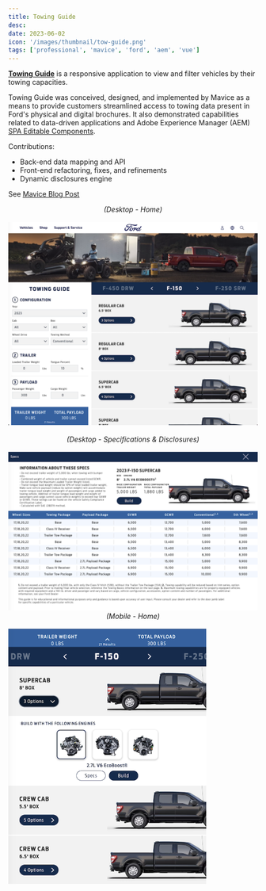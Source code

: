 ```yaml
---
title: Towing Guide
desc: 
date: 2023-06-02
icon: '/images/thumbnail/tow-guide.png'
tags: ['professional', 'mavice', 'ford', 'aem', 'vue']
---
```


__[Towing Guide](https://www.ford.com/trucks/towing-guide/)__ is a responsive application to view and filter vehicles by their towing capacities.

Towing Guide was conceived, designed, and implemented by Mavice as a means to provide customers streamlined access to towing data present in Ford's physical and digital brochures. It also demonstrated capabilities related to data-driven applications and Adobe Experience Manager (AEM) [SPA Editable Components](https://experienceleague.adobe.com/docs/experience-manager-64/developing/headless/spas/spa-overview.html?lang=en).

Contributions:
- Back-end data mapping and API
- Front-end refactoring, fixes, and refinements
- Dynamic disclosures engine

See <u>[Mavice Blog Post](https://www.mavice.com/blog/towing-guide/)</u>

<div style="text-align: center">
<i>(Desktop - Home)</i>
</div>
<br />

<img src="/images/work/tow-guide/tow-desktop.png"  width= "600" alt="todo" style="margin: 0 auto">

<br />
<br />
<div style="text-align: center">
<i>(Desktop - Specifications & Disclosures)</i>
</div>
<br />

<img src="/images/work/tow-guide/tow-specs.png"  width= "600" alt="todo" style="margin: 0 auto">

<br />
<div style="text-align: center">
<i>(Mobile - Home)</i>
</div>
<br />

<img src="/images/work/tow-guide/tow-mobile.png"  width= "400" alt="todo" style="margin: 0 auto">

<br />
